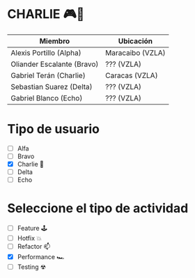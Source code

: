 # CHARLIE 🎮🚀

| Miembro  | Ubicación |
| ------------- | ------------- |
| Alexis Portillo (Alpha)  | Maracaibo (VZLA)  |
| Oliander Escalante (Bravo)  | ??? (VZLA)  |
| Gabriel Terán (Charlie)  | Caracas (VZLA) |
| Sebastian Suarez (Delta) | ??? (VZLA) |
| Gabriel Blanco (Echo)  | ??? (VZLA)  |

# Tipo de usuario
- [ ] Alfa
- [ ] Bravo 
- [X] Charlie 👾
- [ ] Delta
- [ ] Echo

# Seleccione el tipo de actividad
- [ ] Feature 🕹
- [ ] Hotfix 💥
- [ ] Refactor 📫
- [X] Performance 🏎
- [ ] Testing ☢

